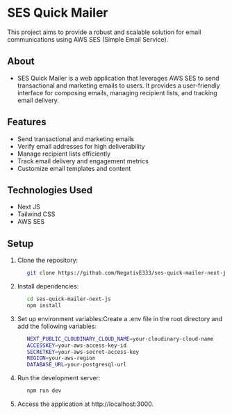 # SES Quick Mailer
This project aims to provide a robust and scalable solution for email communications using AWS SES (Simple Email Service).

## About
- SES Quick Mailer is a web application that leverages AWS SES to send transactional and marketing emails to users. It provides a user-friendly interface for composing emails, managing recipient lists, and tracking email delivery.

## Features
- Send transactional and marketing emails
- Verify email addresses for high deliverability
- Manage recipient lists efficiently
- Track email delivery and engagement metrics
- Customize email templates and content

## Technologies Used
- Next JS
- Tailwind CSS
- AWS SES

## Setup
1. Clone the repository:
   ```bash
      git clone https://github.com/NegativE333/ses-quick-mailer-next-js.git
   ```
2. Install dependencies:
   ```bash
      cd ses-quick-mailer-next-js
      npm install
   ```
3. Set up environment variables:Create a .env file in the root directory and add the following variables:
   ```bash
      NEXT_PUBLIC_CLOUDINARY_CLOUD_NAME=your-cloudinary-cloud-name
      ACCESSKEY=your-aws-access-key-id
      SECRETKEY=your-aws-secret-access-key
      REGION=your-aws-region
      DATABASE_URL=your-postgresql-url
   ```
4. Run the development server:
   ```bash
      npm run dev
   ```
5. Access the application at http://localhost:3000.
